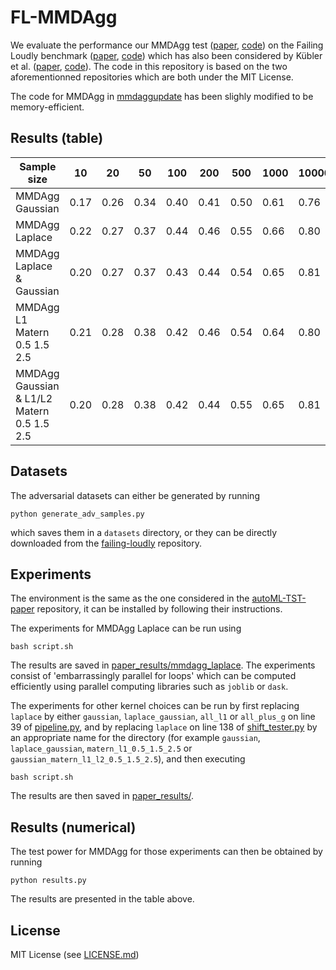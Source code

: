 # FL-MMDAgg

We evaluate the performance our MMDAgg test ([paper](https://arxiv.org/abs/2110.15073), [code](https://github.com/antoninschrab/mmdagg-paper)) on the Failing Loudly benchmark ([paper](https://proceedings.neurips.cc/paper/2019/hash/846c260d715e5b854ffad5f70a516c88-Abstract.html), [code](https://github.com/steverab/failing-loudly/)) which has also been considered by Kübler et al. ([paper](https://arxiv.org/abs/2206.08843), [code](https://github.com/jmkuebler/autoML-TST-paper)). The code in this repository is based on the two aforementionned repositories which are both under the MIT License.

The code for MMDAgg in [mmdaggupdate](mmdaggupdate) has been slighly modified to be memory-efficient.

## Results (table)

| Sample size | 10 | 20 | 50 | 100 | 200 | 500 | 1000 | 10000 |
| -- | -- | -- | -- | -- | -- | -- | -- | -- |
| MMDAgg Gaussian | 0.17 | 0.26 | 0.34 | 0.40 | 0.41 | 0.50 | 0.61 | 0.76 |
| MMDAgg Laplace | 0.22 | 0.27 | 0.37 | 0.44 | 0.46 | 0.55 | 0.66 | 0.80 |
| MMDAgg Laplace & Gaussian | 0.20 | 0.27 | 0.37 | 0.43 | 0.44 | 0.54 | 0.65 | 0.81 |
| MMDAgg L1 Matern 0.5 1.5 2.5 | 0.21 | 0.28 | 0.38 | 0.42 | 0.46 | 0.54 | 0.64 | 0.80 |
| MMDAgg Gaussian & L1/L2 Matern 0.5 1.5 2.5 | 0.20 | 0.28 | 0.38 | 0.42 | 0.44 | 0.55 | 0.65 | 0.81 |

## Datasets

The adversarial datasets can either be generated by running 
```
python generate_adv_samples.py
```
which saves them in a `datasets` directory,
or they can be directly downloaded from the [failing-loudly](https://github.com/steverab/failing-loudly/tree/42afd118237ded54c6ebef4a3417d8c1db44f76d/datasets) repository. 

## Experiments

The environment is the same as the one considered in the [autoML-TST-paper](https://github.com/jmkuebler/autoML-TST-paper) repository, it can be installed by following their instructions.

The experiments for MMDAgg Laplace can be run using 
```
bash script.sh
```
The results are saved in [paper_results/mmdagg_laplace](paper_results/mmdagg_laplace).
The experiments consist of
'embarrassingly parallel for loops' which can be computed efficiently using parallel computing libraries such as `joblib` or `dask`.

The experiments for other kernel choices can be run by first replacing `laplace` by either `gaussian`, `laplace_gaussian`, `all_l1` or `all_plus_g` on line 39 of [pipeline.py](pipeline.py), and by replacing `laplace` on line 138 of [shift_tester.py](shift_tester.py) by an appropriate name for the directory (for example `gaussian`, `laplace_gaussian`, `matern_l1_0.5_1.5_2.5` or `gaussian_matern_l1_l2_0.5_1.5_2.5`), and then executing
```
bash script.sh
```
The results are then saved in [paper_results/](paper_results/).

## Results (numerical)

The test power for MMDAgg for those experiments can then be obtained by running
```
python results.py
```
The results are presented in the table above.

## License

MIT License (see [LICENSE.md](LICENSE.md))
